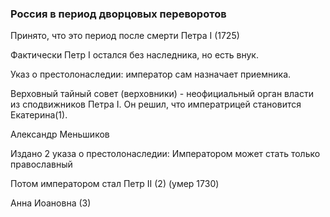 ### Россия в период дворцовых переворотов

Принято, что это период после смерти Петра I (1725) 

Фактически Петр I остался без наследника, но есть внук.

Указ о престолонаследии: император сам назначает приемника. 

Верховный тайный совет (верховники) - неофициальный орган власти из сподвижников Петра I. 
Он решил, что императрицей становится Екатерина(1).

Александр Меньшиков 

Издано 2 указа о престолонаследии:
Императором может стать только православный

Потом императором стал Петр II (2) (умер 1730)

Анна Иоановна (3)


